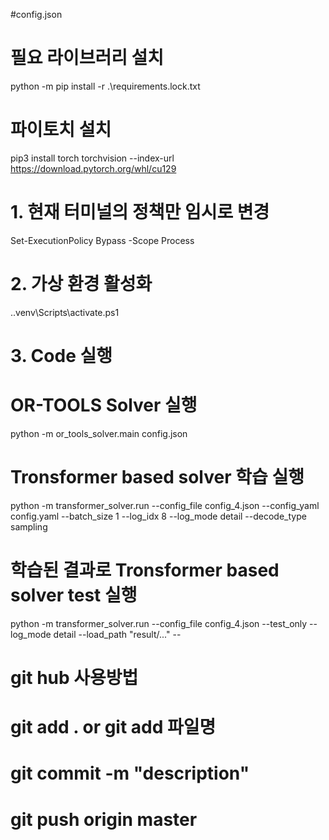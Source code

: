 #config.json

# 필요 라이브러리 설치
python -m pip install -r .\requirements.lock.txt

# 파이토치 설치 
pip3 install torch torchvision --index-url https://download.pytorch.org/whl/cu129

# 1. 현재 터미널의 정책만 임시로 변경
Set-ExecutionPolicy Bypass -Scope Process

# 2. 가상 환경 활성화
.\.venv\Scripts\activate.ps1

# 3. Code 실행
# OR-TOOLS Solver 실행
python -m or_tools_solver.main config.json
# Tronsformer based solver 학습 실행
python -m transformer_solver.run --config_file config_4.json --config_yaml config.yaml --batch_size 1 --log_idx 8 --log_mode detail --decode_type sampling

# 학습된 결과로 Tronsformer based solver test 실행
python -m transformer_solver.run --config_file config_4.json --test_only --log_mode detail --load_path "result/..." --





# git hub 사용방법
# git add . or git add 파일명
# git commit -m "description"
# git push origin master